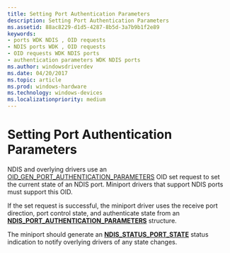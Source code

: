 ```yaml
---
title: Setting Port Authentication Parameters
description: Setting Port Authentication Parameters
ms.assetid: 88ac8229-d1d5-4287-8b5d-3a7b9b1f2e89
keywords:
- ports WDK NDIS , OID requests
- NDIS ports WDK , OID requests
- OID requests WDK NDIS ports
- authentication parameters WDK NDIS ports
ms.author: windowsdriverdev
ms.date: 04/20/2017
ms.topic: article
ms.prod: windows-hardware
ms.technology: windows-devices
ms.localizationpriority: medium
---
```


# Setting Port Authentication Parameters





NDIS and overlying drivers use an [OID\_GEN\_PORT\_AUTHENTICATION\_PARAMETERS](https://msdn.microsoft.com/library/windows/hardware/ff569623) OID set request to set the current state of an NDIS port. Miniport drivers that support NDIS ports must support this OID.

If the set request is successful, the miniport driver uses the receive port direction, port control state, and authenticate state from an [**NDIS\_PORT\_AUTHENTICATION\_PARAMETERS**](https://msdn.microsoft.com/library/windows/hardware/ff566788) structure.

The miniport should generate an [**NDIS\_STATUS\_PORT\_STATE**](https://msdn.microsoft.com/library/windows/hardware/ff567415) status indication to notify overlying drivers of any state changes.

 

 





